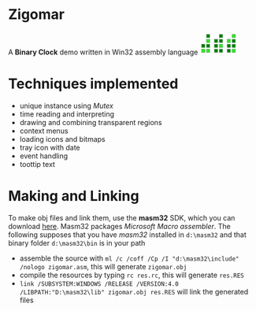 # Zigomar
A **Binary Clock** demo written in Win32 assembly language
![Zigomar](./source/res/binary_clock.png)
# Techniques implemented
- unique instance using *Mutex*
- time reading and interpreting
- drawing and combining transparent regions
- context menus
- loading icons and bitmaps
- tray icon with date
- event handling
- toottip text
# Making and Linking
To make obj files and link them, use the **masm32** SDK, which you can download [here](http://www.masm32.com/). Masm32 packages *Microsoft Macro assembler*. The following supposes that you have *masm32* installed in ``d:\masm32`` and that binary folder ``d:\masm32\bin`` is in your path
- assemble the source with ``ml /c /coff /Cp /I "d:\masm32\include" /nologo zigomar.asm``, this will generate ``zigomar.obj``
- compile the resources by typing ``rc res.rc``, this will generate ``res.RES`` 
- ``link /SUBSYSTEM:WINDOWS /RELEASE /VERSION:4.0 /LIBPATH:"D:\masm32\lib" zigomar.obj res.RES`` will link the generated files

